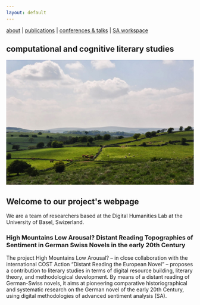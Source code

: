 ```yaml
---
layout: default
---
```


[about](about.md)  |  [publications](publications.md)  |  [conferences & talks](conf_talks.md)  |  [SA workspace](sa_coding.md)

## computational and cognitive literary studies

![colors](./images/img1.jpg)

## Welcome to our project's webpage

We are a team of researchers based at the Digital Humanities Lab at the University of Basel, Swizerland.

### High Mountains Low Arousal? Distant Reading Topographies of Sentiment in German Swiss Novels in the early 20th Century

The project High Mountains Low Arousal? – in close collaboration with the international COST Action “Distant Reading the European Novel” – proposes a contribution to literary studies in terms of digital resource building, literary theory, and methodological development. By means of a distant reading of German-Swiss novels, it aims at pioneering comparative historiographical and systematic research on the German novel of the early 20th Century, using digital methodologies of advanced sentiment analysis (SA).
